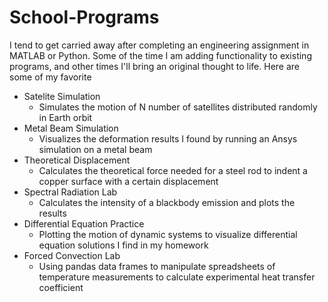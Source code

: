 # School-Programs
I tend to get carried away after completing an engineering assignment in MATLAB or Python. Some of the time I am adding functionality to existing programs, and other times I'll bring an original thought to life. Here are some of my favorite
* Satelite Simulation
   * Simulates the motion of N number of satellites distributed randomly in Earth orbit
* Metal Beam Simulation
   * Visualizes the deformation results I found by running an Ansys simulation on a metal beam
* Theoretical Displacement
   * Calculates the theoretical force needed for a steel rod to indent a copper surface with a certain displacement
 * Spectral Radiation Lab
   * Calculates the intensity of a blackbody emission and plots the results
 * Differential Equation Practice
   * Plotting the motion of dynamic systems to visualize differential equation solutions I find in my homework
 * Forced Convection Lab
   * Using pandas data frames to manipulate spreadsheets of temperature measurements to calculate experimental heat transfer coefficient 
